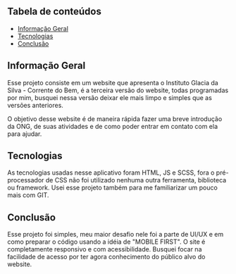  ## Tabela de conteúdos
* [Informação Geral](#info-geral)
* [Tecnologias](#tecnologias)
* [Conclusão](#conclusao)


 <h2 id="info-geral">Informação Geral</h2>

 Esse projeto consiste em um website que apresenta o Instituto Glacia da Silva - Corrente do Bem, é a terceira versão do website, todas programadas por mim, busquei nessa versão deixar ele mais limpo e simples que as versões anteriores.  

 O objetivo desse website é de maneira rápida fazer uma breve introdução da ONG, de suas atividades e de como poder entrar em contato com ela para ajudar.

 <h2 id="tecnologias">Tecnologias</h2>

 As tecnologias usadas nesse aplicativo foram HTML, JS e SCSS, fora o pré-processador de CSS não foi utilizado nenhuma outra ferramenta, biblioteca ou framework.
Usei esse projeto também para me familiarizar um pouco mais com GIT.

<h2 id="conclusao">Conclusão</h2>
Esse projeto foi simples, meu maior desafio nele foi a parte de UI/UX e em como preparar o código usando a idéia de "MOBILE FIRST". O site é completamente responsivo e com acessibilidade. Busquei focar na facilidade de acesso por ter agora conhecimento do público alvo do website.
